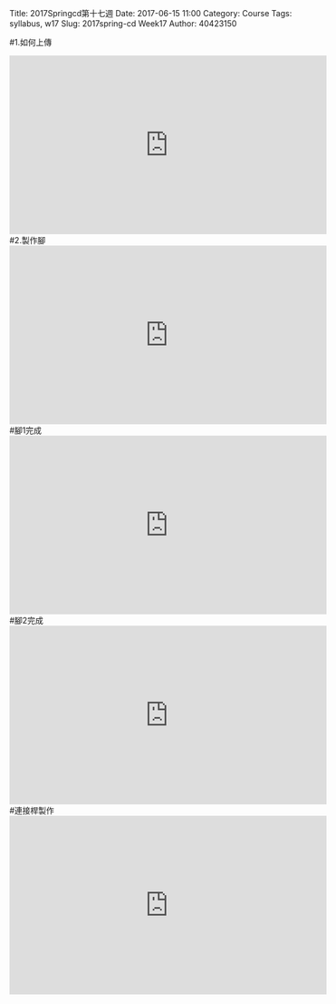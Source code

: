 Title: 2017Springcd第十七週 
Date: 2017-06-15 11:00
Category: Course
Tags: syllabus, w17
Slug: 2017spring-cd Week17
Author: 40423150

<!-- PELICAN_END_SUMMARY -->
#1.如何上傳

<iframe width="560" height="315" src="https://www.youtube.com/embed/yS8amHfXdqk" frameborder="0" allowfullscreen></iframe>
#2.製作腳

<iframe width="560" height="315" src="https://www.youtube.com/embed/SL8P7bvKCT4" frameborder="0" allowfullscreen></iframe>
#腳1完成

<iframe width="560" height="315" src="https://www.youtube.com/embed/HU03kqsEMeY" frameborder="0" allowfullscreen></iframe>
#腳2完成

<iframe width="560" height="315" src="https://www.youtube.com/embed/h4dmJf5oQO4" frameborder="0" allowfullscreen></iframe>
#連接桿製作

<iframe width="560" height="315" src="https://www.youtube.com/embed/vcii4QAkq6A" frameborder="0" allowfullscreen></iframe>